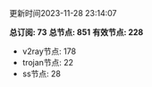 更新时间2023-11-28 23:14:07

**总订阅: 73**
**总节点: 851**
**有效节点: 228**
- v2ray节点: 178
- trojan节点: 22
- ss节点: 28
